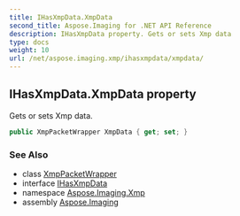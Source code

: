 ```yaml
---
title: IHasXmpData.XmpData
second_title: Aspose.Imaging for .NET API Reference
description: IHasXmpData property. Gets or sets Xmp data
type: docs
weight: 10
url: /net/aspose.imaging.xmp/ihasxmpdata/xmpdata/
---
```

## IHasXmpData.XmpData property

Gets or sets Xmp data.

```csharp
public XmpPacketWrapper XmpData { get; set; }
```

### See Also

* class [XmpPacketWrapper](../../xmppacketwrapper/)
* interface [IHasXmpData](../)
* namespace [Aspose.Imaging.Xmp](../../ihasxmpdata/)
* assembly [Aspose.Imaging](../../../)


